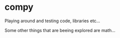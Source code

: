 # compy
Playing around and testing code, libraries etc...

Some other things that are beeing explored are math...

